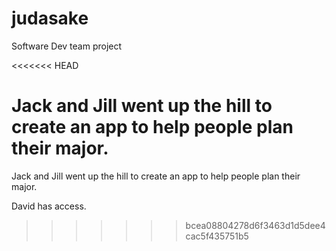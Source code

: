 # judasake
Software Dev team project


<<<<<<< HEAD


Jack and Jill went up the hill to create an app to help people plan their major. 
=======
Jack and Jill went up the hill to create an app to help people plan their major.

David has access. 
>>>>>>> bcea08804278d6f3463d1d5dee4cac5f435751b5
